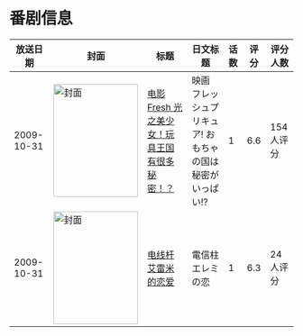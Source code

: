 # 番剧信息

|放送日期|封面|标题|日文标题|话数|评分|评分人数|
|---|---|---|---|---|---|---|
|2009-10-31|<img src="//lain.bgm.tv/pic/cover/c/09/6d/4394_1t4hq.jpg" alt="封面" style="width:150px;height:200px;object-fit:cover;">|[电影 Fresh 光之美少女！玩具王国有很多秘密！？](https://bangumi.tv/subject/4394)|映画 フレッシュプリキュア! おもちゃの国は秘密がいっぱい!?|1|6.6|154人评分|
|2009-10-31|<img src="//lain.bgm.tv/pic/cover/c/26/c3/160546_j9see.jpg" alt="封面" style="width:150px;height:200px;object-fit:cover;">|[电线杆艾雷米的恋爱](https://bangumi.tv/subject/160546)|電信柱エレミの恋|1|6.3|24人评分|
